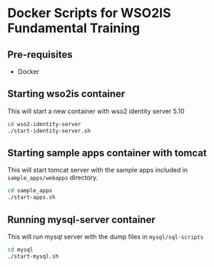 # Docker Scripts for WSO2IS Fundamental Training

## Pre-requisites
- Docker

## Starting wso2is container
This will start a new container with wso2 identity server 5.10
```bash
cd wso2-identity-server
./start-identity-server.sh
```

## Starting sample apps container with tomcat
This will start tomcat server with the sample apps included in `sample_apps/webapps` directory.
```bash
cd sample_apps
./start-apps.sh
```

## Running mysql-server container
This will run mysql server with the dump files in	`mysql/sql-scripts`
```bash
cd mysql
./start-mysql.sh
```

